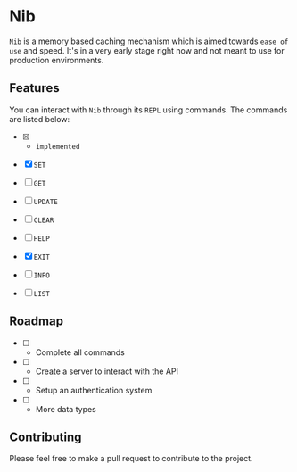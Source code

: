 # Nib

`Nib` is a memory based caching mechanism which is aimed towards `ease of use` and speed. It's in a very early stage right now and not meant to use for production environments.

## Features

You can interact with `Nib` through its `REPL` using commands. The commands are listed below:

-   [x] -   `implemented`

-   [x] `SET`
-   [ ] `GET`
-   [ ] `UPDATE`
-   [ ] `CLEAR`
-   [ ] `HELP`
-   [x] `EXIT`
-   [ ] `INFO`
-   [ ] `LIST`

## Roadmap

-   [ ] -   Complete all commands
-   [ ] -   Create a server to interact with the API
-   [ ] -   Setup an authentication system
-   [ ] -   More data types

## Contributing

Please feel free to make a pull request to contribute to the project.
